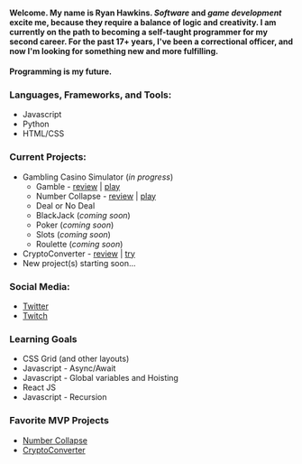 #### Welcome. My name is Ryan Hawkins. _Software_ and _game development_ excite me, because they require a balance of logic and creativity. I am currently on the path to becoming a self-taught programmer for my second career. For the past 17+ years, I've been a correctional officer, and now I'm looking for something new and more fulfilling.

#### Programming is my future.

### Languages, Frameworks, and Tools:
- Javascript
- Python
- HTML/CSS


### Current Projects:
- Gambling Casino Simulator (_in progress_)
    - Gamble - [review](https://github.com/F5DevLife/Gamble) | [play](https://f5devlife.github.io/Gamble/)
    - Number Collapse - [review](https://github.com/F5DevLife/Hi-Low-Number-Collapse) | [play](https://f5devlife.github.io/Hi-Low-Number-Collapse/)
    - Deal or No Deal
    - BlackJack (_coming soon_)
    - Poker (_coming soon_)
    - Slots (_coming soon_)
    - Roulette (_coming soon_)
- CryptoConverter - [review](https://github.com/F5DevLife/JS-CryptoConverter) | [try](https://f5devlife.github.io/JS-CryptoConverter)
- New project(s) starting soon...


### Social Media:
- [Twitter](https://twitter.com/f5devlife)
- [Twitch](https://www.twitch.tv/ryankhawkins)


### Learning Goals
- CSS Grid (and other layouts)
- Javascript - Async/Await
- Javascript - Global variables and Hoisting
- React JS
- Javascript - Recursion


### Favorite MVP Projects
- [Number Collapse](https://github.com/F5DevLife/Hi-Low-Number-Collapse)
- [CryptoConverter](https://github.com/F5DevLife/JS-CryptoConverter)
